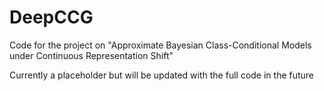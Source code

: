 # DeepCCG
Code for the project on "Approximate Bayesian Class-Conditional Models under Continuous Representation Shift"

Currently a placeholder but will be updated with the full code in the future
